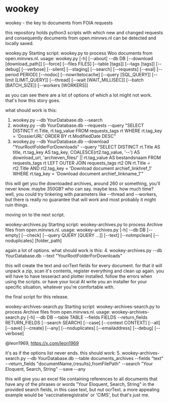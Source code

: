 # wookey
wookey - the key to documents from FOIA requests

this repository holds python3 scripts with which new and changed requests and consequently documents from open.minvws.nl can be detected and locally saved.

wookey.py
Starting script: wookey.py to process Woo documents from open.minvws.nl.
usage: wookey.py [-h] [--about] --db DB [--download [download_path]] [--force] [--files FILES] 
                 [--table [tags]] [--tags [tags]] [--debug] [--verbose] [--silent] [--staging]
                 [--search] [--requests] [--eval] [--period PERIOD] [--nodoc] [--nowritetocache] 
                 [--query [SQL_QUERY]] [--limit [LIMIT_QUERY]] [--thread] [--wait [WAIT_MILLISEC]] 
                 [--batch [BATCH_SIZE]] [--workers [WORKERS]]

as you can see there are a lot of options of which a lot might not work. that's how this story goes.

what should work is this:
1. wookey.py --db YourDatabase.db --search
2. wookey.py --db YourDatabase.db --requests --query "SELECT DISTINCT rt.Title, rt.tag_value FROM requests_tags rt WHERE rt.tag_key = 'DossierURL' ORDER BY rt.ModifiedDate DESC"
3. wookey.py --db YourDatabase.db --download "YourRootFolderForDownloads" --query "SELECT DISTINCT rt.Title AS title, rt.tag_key AS tag_key, COALESCE(rt2.tag_value, '--') AS download_url, 'archieven_files/' || rt.tag_value AS bestandsnaam FROM requests_tags rt LEFT OUTER JOIN requests_tags rt2 ON rt.Title = rt2.Title AND rt2.tag_key = 'Download document archief_linkhref_1' WHERE rt.tag_key = 'Download document archief_linkname_1'"

this will get you the downloaded archives, around 260 or something, you'll never know. maybe 350GB? who can say. maybe less. how much time? well, you could try tinkering with parameters like --thread and --workers, but there is really no guarantee that will work and most probably it might ruin things.

moving on to the next script.

wookey-archives.py
Starting script: wookey-archives.py to process Archive files from open.minvws.nl.
usage: wookey-archives.py [-h] --db DB [--empty] [--check] [--query QUERY [QUERY ...]] [--text] [--notmpclean] [--noduplicates] [folder_path]

again a lot of options. what should work is this:
4. wookey-archives.py --db YourDatabase.db --text "YourRootFolderForDownloads"

this will create the text and ocrText fields for every document. for that it will unpack a zip, scan it's contents, register everything and clean up again. you will have to have tesseract and plotter installed. follow the errors when using the scripts. or have your local AI write you an installer for your specific situation, whatever you're comfortable with.

the final script for this release.

wookey-archives-search.py
Starting script: wookey-archives-search.py to process Archive files from open.minvws.nl.
usage: wookey-archives-search.py [-h] --db DB --table TABLE --fields FIELDS --return_fields RETURN_FIELDS [--search SEARCH] [--case] [--context CONTEXT] [--all] [--save] [--create] [--any] [--noduplicates] [--emailaddress] [--debug] [--verbose]

@leon1969, https://x.com/leon1969

it's as if the options list never ends. this should work:
5. wookey-archives-search.py --db YourDatabase.db --table documents_archives --fields "text" --return_fields "documentName,{results},fromFilePath" --search "Your Eloquent, Search, String" --save --any

this will give you an excel file containing references to all documents that have any of the phrases or words "Your Eloquent, Search, String" in the provided search fields, in this case text, but nut ocrText. a more appealing example would be 'vaccinatieregistratie' or 'CIMS', but that's just me.
